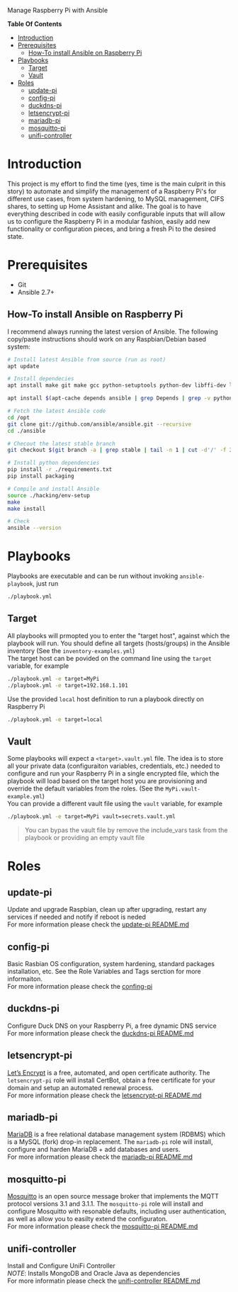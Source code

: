Manage Raspberry Pi with Ansible

**Table Of Contents**
- [Introduction](#introduction)
- [Prerequisites](#prerequisites)
  - [How-To install Ansible on Raspberry Pi](#how-to-install-ansible-on-raspberry-pi)
- [Playbooks](#playbooks)
  - [Target](#target)
  - [Vault](#vault)
- [Roles](#roles)
  - [update-pi](#update-pi)
  - [config-pi](#config-pi)
  - [duckdns-pi](#duckdns-pi)
  - [letsencrypt-pi](#letsencrypt-pi)
  - [mariadb-pi](#mariadb-pi)
  - [mosquitto-pi](#mosquitto-pi)
  - [unifi-controller](#unifi-controller)


Introduction
============

This project is my effort to find the time (yes, time is the main culprit in this story) to automate and simplify the management of a Raspberry Pi's for different use cases, from system hardening, to MySQL management, CIFS shares, to setting up Home Assistant and alike. The goal is to have everything described in code with easily configurable inputs that will allow us to configure the Raspberry Pi in a modular fashion, easily add new functionality or configuration pieces, and bring a fresh Pi to the desired state.  


Prerequisites
=============
* Git
* Ansible 2.7+

How-To install Ansible on Raspberry Pi
--------------------------------------

I recommend always running the latest version of Ansible. The following copy/paste instructions should work on any Raspbian/Debian based system:

```bash
# Install latest Ansible from source (run as root)
apt update

# Install dependecies
apt install make git make gcc python-setuptools python-dev libffi-dev libssl-dev ieee-data libyaml-0-2 python-paramiko python-jinja2 python-httplib2 python-jinja2 python-kerberos python-markupsafe python-netaddr python-paramiko python-selinux python-xmltodict python-yaml python-crypto python-pkg-resources python-apt python3-apt python-pip

apt install $(apt-cache depends ansible | grep Depends | grep -v python:any | sed "s/.*ends:\ //" | tr '\n' ' ')

# Fetch the latest Ansible code
cd /opt
git clone git://github.com/ansible/ansible.git --recursive
cd ./ansible

# Checout the latest stable branch
git checkout $(git branch -a | grep stable | tail -n 1 | cut -d'/' -f 3)

# Install python dependencies
pip install -r ./requirements.txt
pip install packaging

# Compile and install Ansible
source ./hacking/env-setup
make
make install

# Check
ansible --version
```


Playbooks 
=========

Playbooks are executable and can be run without invoking `ansible-playbook`, just run
```bash
./playbook.yml
```

Target
------

All playbooks will prmopted you to enter the "target host", against which the playbook will run. You should define all targets (hosts/groups) in the Ansible inventory (See the `inventory-examples.yml`)  
The target host can be povided on the command line using the `target` variable, for example  
```bash
./playbook.yml -e target=MyPi
./playbook.yml -e target=192.168.1.101
```
Use the provided `local` host definition to run a playbook directly on Raspberry Pi
```bash
./playbook.yml -e target=local
```

Vault
-----
 
Some playbooks will expect a `<target>.vault.yml` file. The idea is to store all your private data (configuraiton variables, credentials, etc.) needed to configure and run your Raspberry Pi in a single encrypted file, which the playbook will load based on the target host you are provisioning and override the default variables from the roles. (See the `MyPi.vault-example.yml`)  
You can provide a different vault file using the `vault` variable, for example
```bash
./playbook.yml -e target=MyPi vault=secrets.vault.yml
```
> You can bypas the vault file by remove the include_vars task from the playbook or providing an empty vault file


Roles
=====

update-pi
---------
Update and upgrade Raspbian, clean up after upgrading, restart any services if needed and notify if reboot is neded  
For more information please check the [update-pi README.md](./roles/update-pi/README.md)

config-pi
---------
Basic Rasbian OS configuration, system hardening, standard packages installation, etc. See the Role Variables and Tags serction for more informaiton.  
For more information please check the [confing-pi](./roles/config-pi/README.md)

duckdns-pi
----------
Configure Duck DNS on your Raspberry Pi, a free dynamic DNS service  
For more information please check the [duckdns-pi README.md](./roles/duckdns-pi/README.md)

letsencrypt-pi
--------------

[Let’s Encrypt](https://letsencrypt.org/) is a free, automated, and open certificate authority. The `letsencrypt-pi` role will install CertBot, obtain a free certificate for your domain and setup an automated renewal process.  
For more information please check the [letsencrypt-pi README.md](./roles/letsencrypt-pi/README.md)

mariadb-pi
--------------

[MariaDB](https://go.mariadb.com/) is a free relational database management system (RDBMS) which is a MySQL (fork) drop-in replacement. The `mariadb-pi` role will install, configure and harden MariaDB + add databases and users.  
For more information please check the [mariadb-pi README.md](./roles/mariadb-pi/README.md) 

mosquitto-pi
--------------

[Mosquitto](https://mosquitto.org/) is an open source message broker that implements the MQTT protocol versions 3.1 and 3.1.1. The `mosquitto-pi` role will install and configure Mosquitto with resonable defaults, including user authentication, as well as  allow you to easilty extend the configuraton.  
For more information please check the [mosquitto-pi README.md](./roles/mamosquittoriadb-pi/README.md) 


unifi-controller
----------------
Install and Configure UniFi Controller   
*NOTE*: Installs MongoDB and Oracle Java as dependencies  
For more informatin please check the [unifi-controller README.md](./roles/unifi-controller/README.md)